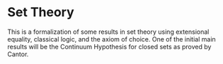 Set Theory
==========
This is a formalization of some results in set theory using extensional 
equality, classical logic, and the axiom of choice. One of the initial main 
results will be the Continuum Hypothesis for closed sets as proved by Cantor.
